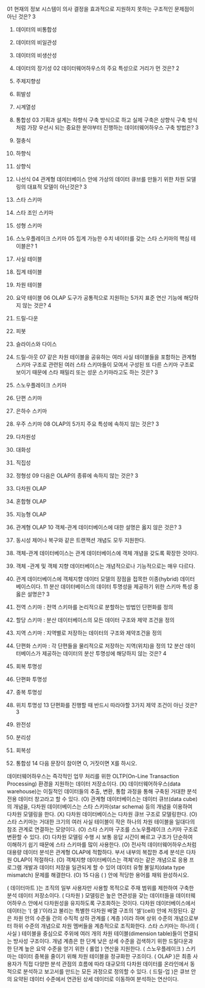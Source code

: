 01 현재의 정보 시스템이 의사 결정을 효과적으로 지원하지 못하는 구조적인 문제점이 아닌 것은? 3

 1. 데이터의 비통합성
 2. 데이터의 비일관성
 3. 데이터의 비생산성
 4. 데이터의 장기성
02 데이터웨어하우스의 주요 특성으로 거리가 먼 것은? 2

 1. 주제지향성
 2. 휘발성
 3. 시계열성
 4. 통합성
03 기획과 설계는 하향식 구축 방식으로 하고 실제 구축은 상향식 구축 방식처럼 가장 우선시 되는 중요한 분야부터 진행하는 데이터웨어하우스 구축 방법은? 3

 1. 절충식
 2. 하향식
 3. 상향식
 4. 나선식
04 관계형 데이터베이스 안에 가상의 데이터 큐브를 만들기 위한 차원 모델링의 대표적 모델이 아닌것은? 3

 1. 스타 스키마
 2. 스타 조인 스키마
 3. 성형 스키마
 4. 스노우플레이크 스키마
05 집계 가능한 수치 네이터를 갖는 스타 스키마의 핵심 테이블은? 1

 1. 사실 테이블
 2. 집계 테이블
 3. 차원 테이블
 4. 요약 테이블
06 OLAP 도구가 공통적으로 지원하는 5가지 표준 연산 기능에 해당하지 않는 것은? 4

 1. 드릴-다운
 2. 피봇
 3. 슬라이스와 다이스
 4. 드릴-아웃
07 같은 차원 테이블을 공유하는 여러 사실 테이블들을 포함하는 관계형 스키마 구조로 관련된 여러
스타 스키마들이 모여서 구성된 또 다른 스키마 구조로 보이기 때문에 스타 패밀리 또는 성운 스키마라고도 하는 것은? 3

 1. 스노우플레이크 스키마
 2. 단편 스키마
 3. 은하수 스키마
 4. 우주 스키마
08 OLAP의 5가지 주요 특성에 속하지 않는 것은? 3

 1. 다차원성
 2. 대화성
 3. 직집성
 4. 정형성
09 다음은 OLAP의 종류에 속하지 않는 것은? 3

 1. 다차원 OLAP
 2. 혼합형 OLAP
 3. 지능형 OLAP
 4. 관계형 OLAP
10 객체-관계 데이터베이스에 대한 설명은 옳지 않은 것은? 3

 1. 동시성 제어나 복구와 같은 트랜잭션 개념도 모두 지원한다.
 2. 객체-관계 데이터베이스는 관계 데이터베이스에 객체 개념을 갖도록 확장한 것이다.
 3. 객체 -관계 및 객체 지향 데이터베이스는 개념적으로나 기능적으로는 매우 다르다.
 4. 관계 데이터베이스에 객체지향 데이터 모델의 장점을 접목한 이종(hybrid) 데이터베이스이다.
11 분산 데이터베이스의 데이터 투명성을 제공하기 위한 스키마 특성 중 옳은 설명은? 3

 1. 전역 스키마 : 전역 스키마를 논리적으로 분할하는 방법인 단편화를 정의
 2. 할당 스키마 : 분산 데이터베이스의 모든 데이터 구조와 제약 조건을 정의
 3. 지역 스키마 : 지역별로 저장하는 데이터의 구조와 제약조건을 정의
 4. 단편화 스키마 : 각 단편들을 물리적으로 저장하는 지역(위치)을 정의
12 분산 데이터베이스가 제공하는 데이터의 분산 투명성에 해당하지 않는 것은? 4

 1. 회복 투명성
 2. 단편화 투명성
 3. 중복 투명성
 4. 위치 투명성
13 단편화를 진행할 때 반드시 따라야할 3가지 제약 조건이 아닌 것은? 3

 1. 완전성
 2. 분리성
 3. 회복성
 4. 통합성
14 다음 문장이 참이면 O, 거짓이면 X를 하시오.

데이터웨어하우스는 즉각적인 업무 처리를 위한 OLTP(On-Line Transaction Processing) 환경을 지원하는 데이터 저장소이다. (X)
데이터웨어하우스(data warehouse)는 이질적인 데이터들의 추출, 변환, 통합 과정을 통해 구축된 거대한 분석 전용 데이터 창고라고 할 수 있다. (O)
관계형 데이터베이스는 데이터 큐브(data cube)의 개념을, 다차원 데이터베이스는 스타 스키마(star schema) 등의 개념을 이용하여 다차원 모델링을 한다. (X)
다차원 데이터베이스는 다차원 큐브 구조로 모델링한다. (O)
스타 스키마는 거대한 크기의 여러 사실 테이블이 작은 하나의 차원 테이블을 일대다의 참조 관계로 연결하는 모양이다. (O)
스타 스키마 구조를 스노우플레이크 스키마 구조로 변환할 수 있다. (O)
다차원 모델링 수행 시 보통 응답 시간이 빠르고 구조가 단순하여 이해하기 쉽기 때문에 스타 스키마를 많이 사용한다. (O)
전사적 데이터웨어하우스처럼 대용량 데이터 분석은 관계형 OLAP에 적합하다. 부서 내부의 복잡한 추세 분석은 다차원 OLAP이 적절하다. (O)
객체지향 데이터베이스는 객체'라는 같은 개념으로 응용 프로그램 개발과 데이터 저장을 일관되게 할 수 있어 데이터 유형 불일치(data type mismatch) 문제를 해결한다. (O)
15 다음 ( ) 안에 적당한 용어를 채워 완성하시오.

( 데이터마트 )는 조직의 일부 사용자만 사용할 목적으로 주재 범위를 제한하여 구축한 분석 데이터 저장소이다.
( 다차원 ) 모델링은 높은 연관성을 갖는 데이터들을 데이터웨어하우스 안에서 다차원성을 유지하도록 구조화하는 것이다.
다차원 데이터베이스에서 데이터는 ‘( 셀 )’이라고 불리는 특별한 다차원 배열 구조의 ‘셀’(cell) 안에 저장된다.
같은 차원 안의 수준들 간의 수직적 상하 관계를 ( 계층 )이라 하며 상위 수준의 개념으로부터 하위 수준의 개념으로 차원 멤버들을 계층적으로 조직화한다.
스타 스키마는 하나의 ( 사실 ) 테이블을 중심으로 주위에 여러 개의 차원 테이블(dimension table)들이 연결되는 방사성 구조이다.
개념 계층은 한 단계 낮은 상세 수준을 검색하기 위한 드릴다운과 한 단계 높은 요약 수준을 얻기 위한 ( 롤업 ) 연산을 지원한다.
( 스노우플레이크 ) 스키마는 데이터 중복을 줄이기 위해 차원 테이블을 정규화한 구조이다.
( OLAP )은 최종 사용자가 직접 다양한 분석 관점의 흐름에 따라 대규모의 다차원 데이터를 온라인에서 동적으로 분석하고 보고서를 만드는 모든 과정으로 정의할 수 있다.
( 드릴-업 )은 큐브 안의 요약된 데이터 수준에서 연관된 상세 데이터로 이동하여 분석하는 연산이다.
